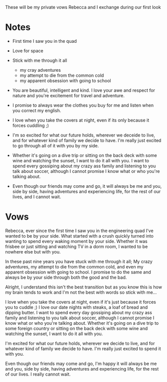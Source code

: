 These will be my private vows Rebecca and I exchange during our first look

# Notes

- First time I saw you in the quad

- Love for space

- Stick with me through it all
  - my cray adventures
  - my attempt to die from the common cold
  - my apparent obsession with going to school

- You are beautiful, intelligent and kind. I love your awe and respect for nature and you're excitement for travel and adventure.

- I promise to always wear the clothes you buy for me and listen when you correct my english.

- I love when you take the covers at night, even if its only because it forces cuddling ;)

- I'm so excited for what our future holds, wherever we deceide to live, and for whatever kind of family we decide to have.
	I'm really just excited to go through all of it with you by my side.

- Whether it's going on a dive trip or sitting on the back deck with some wine and watching the sunset, I want to do it all with you. I want to spend every gossiping about my crazy ass family and listening to you talk about soccer, although I cannot promise I know what or who you're talking about.

- Even though our friends may come and go, it will always be me and you, side by side, having adventures and experiencing life, for the rest of our lives, and I cannot wait.

# Vows
Rebecca, ever since the first time I saw you in the engineering quad I've wanted to be by your side. What started with a crush quickly turned into wanting to spend every waking moment by your side. Whether it was frisbee or just sitting and watching TV in a dorm room, I wanted to be nowhere else but with you.

In these past nine years you have stuck with me through it all; My crazy adventures, my attempt to die from the common cold, and even my apparent obsession with going to school. I promise to do the same and always be by your side through both the good and the bad.

Alright, I understand this isn't the best transition but as you know this is how my brain tends to work and I'm not the best with words so stick with me...

I love when you take the covers at night, even if it's just because it forces you to cuddle ;)
I love our date nights with steaks, a loaf of bread and dipping butter.
I want to spend every day gossiping about my crazy ass family and listening to you talk about soccer, although I cannot promise I know what or who you're talking about. 
Whether it's going on a dive trip to some foreign country or sitting on the back deck with some wine and watching the sunset, I want to do it all with you. 

I'm excited for what our future holds, wherever we decide to live, and for whatever kind of family we decide to have. I'm really just excited to spend it with you.

Even though our friends may come and go, I'm happy it will always be me and you, side by side, having adventures and experiencing life, for the rest of our lives. I really cannot wait.